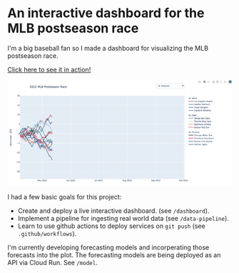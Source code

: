 # An interactive dashboard for the MLB postseason race

I'm a big baseball fan so I made a dashboard for visualizing the MLB postseason race.

[Click here to see it in action!](https://dashboard-5odpqk6ypq-ue.a.run.app/)

![Preview](preview.png)

I had a few basic goals for this project:
- Create and deploy a live interactive dashboard. (see `/dashboard`).
- Implement a pipeline for ingesting real world data (see `/data-pipeline`).
- Learn to use github actions to deploy services on `git push` (see `.github/workflows`).

I'm currently developing forecasting models and incorperating those forecasts into the plot. The forecasting models are being deployed as an API via Cloud Run. See `/model`.
